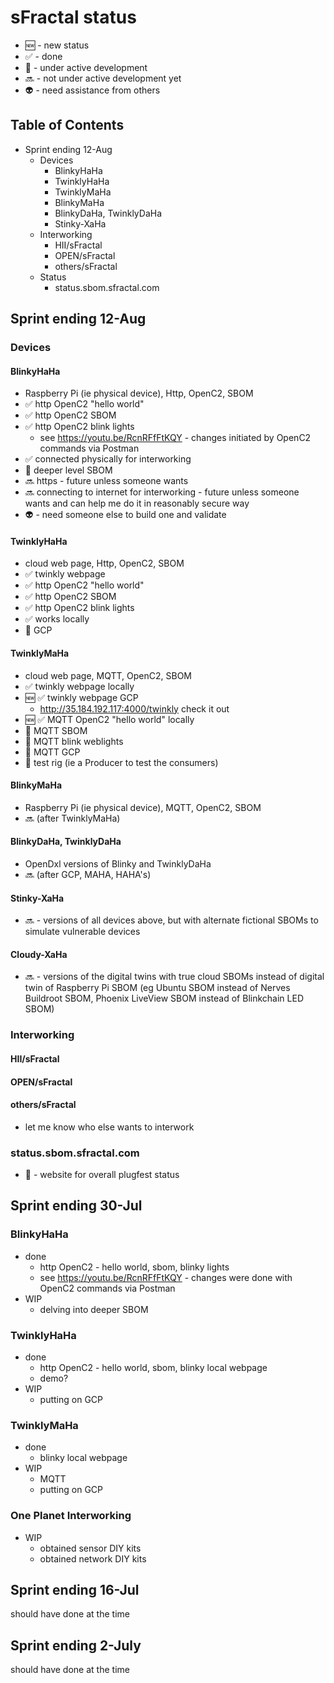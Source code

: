 # sFractal status
- :new: - new status
- :white_check_mark: - done
- :construction: - under active development
- :soon: - not under active development yet
- :alien: - need assistance from others

## Table of Contents
- Sprint ending 12-Aug
   + Devices
      - BlinkyHaHa
      - TwinklyHaHa
      - TwinklyMaHa
      - BlinkyMaHa
      - BlinkyDaHa, TwinklyDaHa
      - Stinky-XaHa
   + Interworking
      - HII/sFractal
      - OPEN/sFractal
      - others/sFractal
   + Status
      - status.sbom.sfractal.com

## Sprint ending 12-Aug
### Devices
#### BlinkyHaHa
- Raspberry Pi (ie physical device), Http, OpenC2, SBOM
- :white_check_mark: http OpenC2 "hello world"
- :white_check_mark: http OpenC2 SBOM
- :white_check_mark: http OpenC2 blink lights
    + see https://youtu.be/RcnRFfFtKQY - changes initiated by OpenC2 commands via Postman
- :white_check_mark: connected physically for interworking
- :construction: deeper level SBOM
- :soon: https - future unless someone wants
- :soon: connecting to internet for interworking - future unless someone wants and can help me do it in reasonably secure way
- :alien: - need someone else to build one and validate

#### TwinklyHaHa
- cloud web page, Http, OpenC2, SBOM
- :white_check_mark: twinkly webpage
- :white_check_mark: http OpenC2 "hello world"
- :white_check_mark: http OpenC2 SBOM
- :white_check_mark: http OpenC2 blink lights
- :white_check_mark: works locally
- :construction: GCP

#### TwinklyMaHa
- cloud web page, MQTT, OpenC2, SBOM
- :white_check_mark: twinkly webpage locally
- :new: :white_check_mark: twinkly webpage GCP
    - http://35.184.192.117:4000/twinkly check it out
- :new: :white_check_mark: MQTT OpenC2 "hello world" locally
- :construction: MQTT SBOM
- :construction: MQTT blink weblights
- :construction: MQTT GCP
- :construction: test rig (ie a Producer to test the consumers)

#### BlinkyMaHa
- Raspberry Pi (ie physical device), MQTT, OpenC2, SBOM
- :soon: (after TwinklyMaHa)

#### BlinkyDaHa, TwinklyDaHa
- OpenDxl versions of Blinky and TwinklyDaHa
- :soon: (after GCP, MAHA, HAHA's)
#### Stinky-XaHa
- :soon: - versions of all devices above, but with alternate fictional SBOMs to simulate vulnerable devices
#### Cloudy-XaHa
- :soon: - versions of the digital twins with true cloud SBOMs instead of digital twin of Raspberry Pi SBOM (eg Ubuntu SBOM instead of Nerves Buildroot SBOM, Phoenix LiveView SBOM instead of Blinkchain LED SBOM)

### Interworking
#### HII/sFractal
#### OPEN/sFractal
#### others/sFractal
- let me know who else wants to interwork

### status.sbom.sfractal.com
- :construction: - website for overall plugfest status

## Sprint ending 30-Jul
### BlinkyHaHa
- done
   + http OpenC2 - hello world, sbom, blinky lights
   + see https://youtu.be/RcnRFfFtKQY - changes were done with OpenC2 commands via Postman
- WIP
   + delving into deeper SBOM

### TwinklyHaHa
- done
   + http OpenC2 - hello world, sbom, blinky local webpage
   + demo?
- WIP
   + putting on GCP

### TwinklyMaHa
- done
   + blinky local webpage
- WIP
   + MQTT
   + putting on GCP

### One Planet Interworking
- WIP
   + obtained sensor DIY kits
   + obtained network DIY kits


## Sprint ending 16-Jul
should have done at the time

## Sprint ending 2-July
should have done at the time
